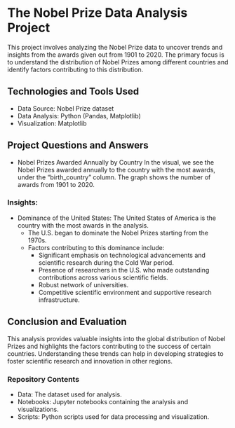 # The Nobel Prize Data Analysis Project
This project involves analyzing the Nobel Prize data to uncover trends and insights from the awards given out from 1901 to 2020. The primary focus is to understand the distribution of Nobel Prizes among different countries and identify factors contributing to this distribution.

## Technologies and Tools Used
* Data Source: Nobel Prize dataset
* Data Analysis: Python (Pandas, Matplotlib)
* Visualization: Matplotlib

## Project Questions and Answers
* Nobel Prizes Awarded Annually by Country
In the visual, we see the Nobel Prizes awarded annually to the country with the most awards, under the “birth_country” column. The graph shows the number of awards from 1901 to 2020.

### Insights:
* Dominance of the United States:
The United States of America is the country with the most awards in the analysis.
  * The U.S. began to dominate the Nobel Prizes starting from the 1970s.
  * Factors contributing to this dominance include:
    * Significant emphasis on technological advancements and scientific research during the Cold War period.
    * Presence of researchers in the U.S. who made outstanding contributions across various scientific fields.
    * Robust network of universities.
    * Competitive scientific environment and supportive research infrastructure.
## Conclusion and Evaluation
This analysis provides valuable insights into the global distribution of Nobel Prizes and highlights the factors contributing to the success of certain countries. Understanding these trends can help in developing strategies to foster scientific research and innovation in other regions.

### Repository Contents
* Data: The dataset used for analysis.
* Notebooks: Jupyter notebooks containing the analysis and visualizations.
* Scripts: Python scripts used for data processing and visualization.
